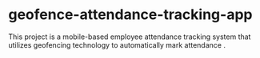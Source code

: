 # geofence-attendance-tracking-app
This project is a mobile-based employee attendance tracking system that utilizes geofencing technology to automatically mark attendance .
